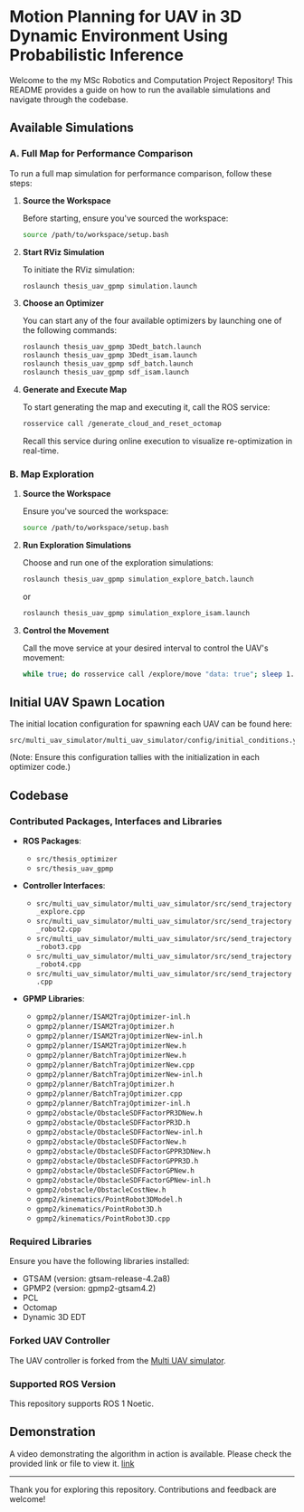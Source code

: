 
# Motion Planning for UAV in 3D Dynamic Environment Using Probabilistic Inference

Welcome to the my MSc Robotics and Computation Project Repository!
This README provides a guide on how to run the available simulations and navigate through the codebase.

## Available Simulations

### A. Full Map for Performance Comparison

To run a full map simulation for performance comparison, follow these steps:

1. **Source the Workspace**
   
   Before starting, ensure you've sourced the workspace:
   ```bash
   source /path/to/workspace/setup.bash
   ```

2. **Start RViz Simulation**
   
   To initiate the RViz simulation:
   ```bash
   roslaunch thesis_uav_gpmp simulation.launch
   ```

3. **Choose an Optimizer**

   You can start any of the four available optimizers by launching one of the following commands:
   ```bash
   roslaunch thesis_uav_gpmp 3Dedt_batch.launch
   roslaunch thesis_uav_gpmp 3Dedt_isam.launch
   roslaunch thesis_uav_gpmp sdf_batch.launch
   roslaunch thesis_uav_gpmp sdf_isam.launch
   ```

4. **Generate and Execute Map**

   To start generating the map and executing it, call the ROS service:
   ```bash
   rosservice call /generate_cloud_and_reset_octomap
   ```
   Recall this service during online execution to visualize re-optimization in real-time.

### B. Map Exploration

1. **Source the Workspace**

   Ensure you've sourced the workspace:
   ```bash
   source /path/to/workspace/setup.bash
   ```

2. **Run Exploration Simulations**

   Choose and run one of the exploration simulations:
   ```bash
   roslaunch thesis_uav_gpmp simulation_explore_batch.launch
   ```
   or
   ```bash
   roslaunch thesis_uav_gpmp simulation_explore_isam.launch
   ```

3. **Control the Movement**

   Call the move service at your desired interval to control the UAV's movement:
   ```bash
   while true; do rosservice call /explore/move "data: true"; sleep 1.0; done
   ```

## Initial UAV Spawn Location

The initial location configuration for spawning each UAV can be found here:
```
src/multi_uav_simulator/multi_uav_simulator/config/initial_conditions.yaml
```
(Note: Ensure this configuration tallies with the initialization in each optimizer code.)

## Codebase

### Contributed Packages, Interfaces and Libraries

- **ROS Packages**:
  - `src/thesis_optimizer`
  - `src/thesis_uav_gpmp`

- **Controller Interfaces**:
  - `src/multi_uav_simulator/multi_uav_simulator/src/send_trajectory_explore.cpp`
  - `src/multi_uav_simulator/multi_uav_simulator/src/send_trajectory_robot2.cpp`
  - `src/multi_uav_simulator/multi_uav_simulator/src/send_trajectory_robot3.cpp`
  - `src/multi_uav_simulator/multi_uav_simulator/src/send_trajectory_robot4.cpp`
  - `src/multi_uav_simulator/multi_uav_simulator/src/send_trajectory.cpp`

- **GPMP Libraries**:
  - `gpmp2/planner/ISAM2TrajOptimizer-inl.h`
  - `gpmp2/planner/ISAM2TrajOptimizer.h`
  - `gpmp2/planner/ISAM2TrajOptimizerNew-inl.h`
  - `gpmp2/planner/ISAM2TrajOptimizerNew.h`
  - `gpmp2/planner/BatchTrajOptimizerNew.h`
  - `gpmp2/planner/BatchTrajOptimizerNew.cpp`
  - `gpmp2/planner/BatchTrajOptimizerNew-inl.h`
  - `gpmp2/planner/BatchTrajOptimizer.h`
  - `gpmp2/planner/BatchTrajOptimizer.cpp`
  - `gpmp2/planner/BatchTrajOptimizer-inl.h`
  - `gpmp2/obstacle/ObstacleSDFFactorPR3DNew.h`
  - `gpmp2/obstacle/ObstacleSDFFactorPR3D.h`
  - `gpmp2/obstacle/ObstacleSDFFactorNew-inl.h`
  - `gpmp2/obstacle/ObstacleSDFFactorNew.h`
  - `gpmp2/obstacle/ObstacleSDFFactorGPPR3DNew.h`
  - `gpmp2/obstacle/ObstacleSDFFactorGPPR3D.h`
  - `gpmp2/obstacle/ObstacleSDFFactorGPNew.h`
  - `gpmp2/obstacle/ObstacleSDFFactorGPNew-inl.h`
  - `gpmp2/obstacle/ObstacleCostNew.h`
  - `gpmp2/kinematics/PointRobot3DModel.h`
  - `gpmp2/kinematics/PointRobot3D.h`
  - `gpmp2/kinematics/PointRobot3D.cpp`

### Required Libraries

Ensure you have the following libraries installed:

- GTSAM (version: gtsam-release-4.2a8)
- GPMP2 (version: gpmp2-gtsam4.2)
- PCL
- Octomap 
- Dynamic 3D EDT 

### Forked UAV Controller 

The UAV controller is forked from the [Multi UAV simulator](https://github.com/malintha/multi_uav_simulator#mavswarm-a-lightweight-multi-aerial-vehicle-simulator).

### Supported ROS Version

This repository supports ROS 1 Noetic.

## Demonstration

A video demonstrating the algorithm in action is available. Please check the provided link or file to view it.
[link](https://youtu.be/hiv8CNGcjXE)

---

Thank you for exploring this repository. Contributions and feedback are welcome!
